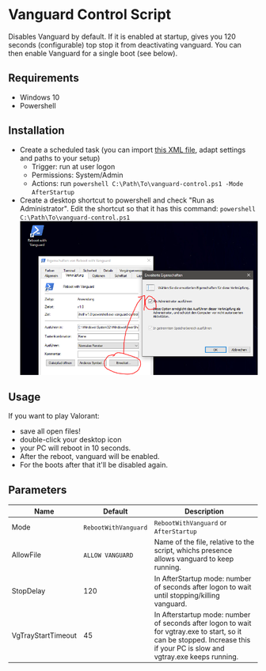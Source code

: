 # Vanguard Control Script

Disables Vanguard by default. If it is enabled at startup, gives you 120 seconds (configurable)
top stop it from deactivating vanguard. You can then enable Vanguard for a single boot (see below).

## Requirements

* Windows 10
* Powershell

## Installation

* Create a scheduled task (you can import [this XML file](VanguardControlAtStartup.xml), adapt settings and paths to your setup)
  * Trigger: run at user logon
  * Permissions: System/Admin
  * Actions: run `powershell C:\Path\To\vanguard-control.ps1 -Mode AfterStartup`
* Create a desktop shortcut to powershell and check "Run as Administrator". Edit the shortcut so that it has this command:
  `powershell C:\Path\To\vanguard-control.ps1`
  ![desktop shortcut](desktop-shortcut.png)

## Usage

If you want to play Valorant:
* save all open files!
* double-click your desktop icon
* your PC will reboot in 10 seconds.
* After the reboot, vanguard will be enabled.
* For the boots after that it'll be disabled again.

## Parameters

|Name              |Default             |Description                           |
|------------------|--------------------|--------------------------------------|
|Mode              |`RebootWithVanguard`|`RebootWithVanguard` or `AfterStartup`|
|AllowFile         |`ALLOW VANGUARD`    |Name of the file, relative to the script, whichs presence allows vanguard to keep running.|
|StopDelay         |120                 |In AfterStartup mode: number of seconds after logon to wait until stopping/killing vanguard.|
|VgTrayStartTimeout|45                  |In Afterstartup mode: number of seconds after logon to wait for vgtray.exe to start, so it can be stopped. Increase this if your PC is slow and vgtray.exe keeps running.|
